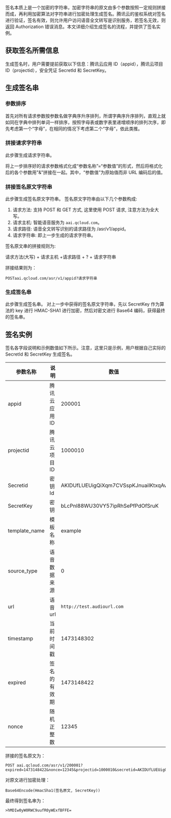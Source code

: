 签名本质上是一个加密的字符串，加密字符串的原文由多个参数按照一定规则拼接而成，再利用加密算法对字符串进行加密处理生成签名。腾讯云的鉴权系统对签名进行验证，签名有效，则允许用户访问语音全文转写是识别服务，若签名无效，则返回 Authorization 错误消息。本文详细介绍生成签名的流程，并提供了签名实例。

## 获取签名所需信息

生成签名时，用户需要提前获取以下信息：腾讯云应用 ID（appid），腾讯云项目 ID（projectid），安全凭证 SecretId 和 SecretKey。

## 生成签名串

### 参数排序

首先对所有请求参数按参数名做字典序升序排列，所谓字典序升序排列，直观上就如同在字典中排列单词一样排序，按照字母表或数字表里递增顺序的排列次序，即先考虑第一个“字母”，在相同的情况下考虑第二个“字母”，依此类推。

### 拼接请求字符串

此步骤生成请求字符串。

将上一步排序好的请求参数格式化成“参数名称”=“参数值”的形式，然后将格式化后的各个参数用"&"拼接在一起。其中，“参数值”为原始值而非 URL 编码后的值。

### 拼接签名原文字符串

此步骤生成签名原文字符串。
签名原文字符串由以下几个参数构成:
1) 请求方法: 支持 POST 和 GET 方式, 这里使用 POST 请求, 注意方法为全大写。
2) 请求主机: 智能语音服务为 ``aai.qcloud.com``。
3) 请求路径: 语音全文转写识别的请求路径为 /asr/v1/appid。
4) 请求字符串: 即上一步生成的请求字符串。

签名原文串的拼接规则为:

请求方法(大写) + 请求主机 +请求路径 + ? + 请求字符串

拼接结果则为：
```
POSTaai.qcloud.com/asr/v1/appid?请求字符串 
```

### 生成签名串

此步骤生成签名串。
对上一步中获得的签名原文字符串，先以 SecretKey 作为算法的 key 进行 HMAC-SHA1 进行加密，然后对密文进行 Base64 编码，获得最终的签名串。

## 签名实例

签名各字段说明和示例数值如下所示。注意，这里只是示例，用户根据自己实际的 SecretId 和 SecretKey 生成签名。

| 参数名称    | 说明    | 数值|
| --- | --- | --- | 
|  appid   | 腾讯云应用 ID    | 200001 |
|  projectid |  腾讯云项目ID   |1000010 |
|  Secretid  |   密钥Id	   | AKIDUfLUEUigQiXqm7CVSspKJnuaiIKtxqAv |
|   SecretKey  |   密钥    | bLcPnl88WU30VY57ipRhSePfPdOfSruK |
|  template_name   |  模板名称      | example |
|  source_type   |    语音数据来源    | 0 |
|   url  |  语音url     | ``http://test.audiourl.com`` |
|  timestamp   | 当前时间戳       | 1473148302|
|  expired   |   签名的有效期     | 1473148422|
| nonce   |  随机正整数 | 12345|

拼接的签名原文为：
```
POST aai.qcloud.com/asr/v1/200001?expired=1473148422&nonce=12345&projectid=1000010&secretid=AKIDUfLUEUigQiXqm7CVSspKJnuaiIKtxqAv&source_type=0&template_name=example&timestamp=1473148302&url=http://test.audiourl.com
```
对原文进行加密处理：
```
Base64Encode(HmacSha1(签名原文, SecretKey)) 
```
最终得到签名串为：
```
>hMDIw0yW0RWC9uufR0yWExfBFFE=
```






